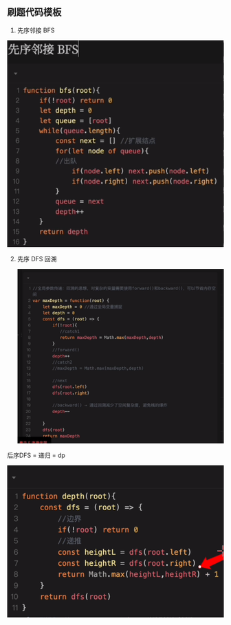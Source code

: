 ## 刷题代码模板

1. 先序邻接 BFS

![image.png](assets/imag22e.png)

2. 先序 DFS 回溯

   ![image.png](assets/im22age.png)

后序DFS = 递归 = dp

![image.png](assets/214image.png)
